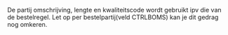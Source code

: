 De partij omschrijving, lengte en kwaliteitscode wordt gebruikt ipv die van de bestelregel. Let op per bestelpartij(veld CTRLBOMS) kan je dit gedrag nog omkeren. 